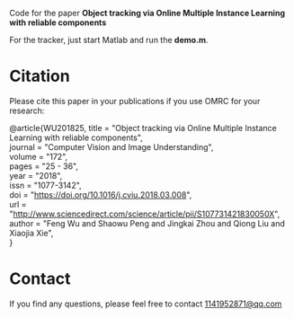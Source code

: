 Code for the paper **Object tracking via Online Multiple Instance Learning with reliable components**

For the tracker, just start Matlab and run the **demo.m**.

# Citation
Please cite this paper in your publications if you use OMRC for your research:

  @article{WU201825,
    title = "Object tracking via Online Multiple Instance Learning with reliable components",  
    journal = "Computer Vision and Image Understanding",  
    volume = "172",  
    pages = "25 - 36",  
    year = "2018",  
    issn = "1077-3142",  
    doi = "https://doi.org/10.1016/j.cviu.2018.03.008",  
    url = "http://www.sciencedirect.com/science/article/pii/S107731421830050X",  
    author = "Feng Wu and Shaowu Peng and Jingkai Zhou and Qiong Liu and Xiaojia Xie",  
  }

# Contact
If you find any questions, please feel free to contact 1141952871@qq.com
